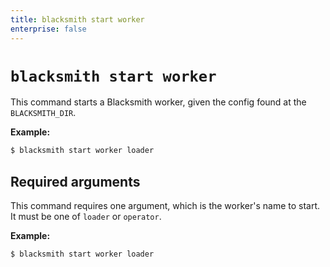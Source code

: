 ```yaml
---
title: blacksmith start worker
enterprise: false
---
```


# `blacksmith start worker`

This command starts a Blacksmith worker, given the config found at the
`BLACKSMITH_DIR`.

**Example:**
```bash
$ blacksmith start worker loader
```

## Required arguments

This command requires one argument, which is the worker's name to start. It must
be one of `loader` or `operator`.

**Example:**
```bash
$ blacksmith start worker loader
```
